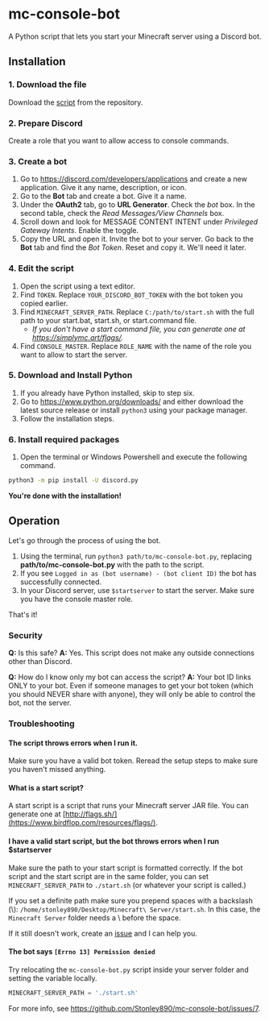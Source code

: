 # mc-console-bot
A Python script that lets you start your Minecraft server using a Discord bot.

## Installation
### 1. Download the file
Download the [script](mc-console-bot.py) from the repository.

### 2. Prepare Discord
Create a role that you want to allow access to console commands.

### 3. Create a bot
1. Go to https://discord.com/developers/applications and create a new application. Give it any name, description, or icon.
2. Go to the **Bot** tab and create a bot. Give it a name.
3. Under the **OAuth2** tab, go to **URL Generator**. Check the _bot_ box. In the second table, check the _Read Messages/View Channels_ box.
4. Scroll down and look for MESSAGE CONTENT INTENT under _Privileged Gateway Intents_. Enable the toggle.
5. Copy the URL and open it. Invite the bot to your server. Go back to the **Bot** tab and find the _Bot Token_. Reset and copy it. We'll need it later.

### 4. Edit the script
1. Open the script using a text editor.
2. Find `TOKEN`. Replace `YOUR_DISCORD_BOT_TOKEN` with the bot token you copied earlier.
3. Find `MINECRAFT_SERVER_PATH`. Replace `C:/path/to/start.sh` with the full path to your start.bat, start.sh, or start.command file.
   - _If you don't have a start command file, you can generate one at https://simplymc.art/flags/._
4. Find `CONSOLE_MASTER`. Replace `ROLE_NAME` with the name of the role you want to allow to start the server.

### 5. Download and Install Python
1. If you already have Python installed, skip to step six.
2. Go to https://www.python.org/downloads/ and either download the latest source release or install `python3` using your package manager.
3. Follow the installation steps.

### 6. Install required packages
1. Open the terminal or Windows Powershell and execute the following command.
```bash
python3 -m pip install -U discord.py
```

**You're done with the installation!**

## Operation
Let's go through the process of using the bot.

1. Using the terminal, run `python3 path/to/mc-console-bot.py`, replacing **path/to/mc-console-bot.py** with the path to the script.
2. If you see `Logged in as (bot username) - (bot client ID)` the bot has successfully connected.
3. In your Discord server, use `$startserver` to start the server. Make sure you have the console master role.

That's it!

### Security
**Q:** Is this safe?
**A:** Yes. This script does not make any outside connections other than Discord.

**Q:** How do I know only my bot can access the script?
**A:** Your bot ID links ONLY to your bot. Even if someone manages to get your bot token (which you should NEVER share with anyone), they will only be able to control the bot, not the server.

### Troubleshooting
#### **The script throws errors when I run it.**
Make sure you have a valid bot token. Reread the setup steps to make sure you haven't missed anything.
#### **What is a start script?**
A start script is a script that runs your Minecraft server JAR file. You can generate one at [http://flags.sh/](https://www.birdflop.com/resources/flags/).
#### **I have a valid start script, but the bot throws errors when I run $startserver**
Make sure the path to your start script is formatted correctly. If the bot script and the start script are in the same folder, you can set `MINECRAFT_SERVER_PATH` to `./start.sh` (or whatever your script is called.)

If you set a definite path make sure you prepend spaces with a backslash (\\): `/home/stonley890/Desktop/Minecraft\ Server/start.sh`. In this case, the `Minecraft Server` folder needs a \\ before the space.

If it still doesn't work, create an [issue](https://github.com/Stonley890/mc-console-bot/issues) and I can help you.

#### **The bot says `[Errno 13] Permission denied`**
Try relocating the `mc-console-bot.py` script inside your server folder and setting the variable locally.
```python
MINECRAFT_SERVER_PATH = './start.sh'
```
For more info, see https://github.com/Stonley890/mc-console-bot/issues/7.
